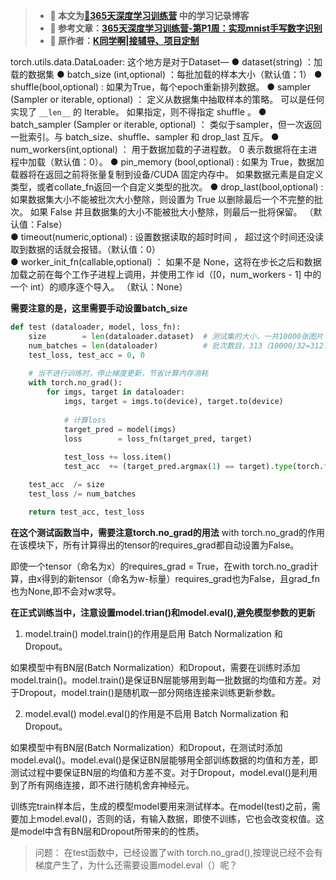 >- **🍨 本文为[🔗365天深度学习训练营](https://mp.weixin.qq.com/s/xLjALoOD8HPZcH563En8bQ) 中的学习记录博客**
>- **🍦 参考文章：[365天深度学习训练营-第P1周：实现mnist手写数字识别](https://mp.weixin.qq.com/s/00Z7negmsNuYSHY6nqeEWA)**
>- **🍖 原作者：[K同学啊|接辅导、项目定制](https://mtyjkh.blog.csdn.net/)**

torch.utils.data.DataLoader:
这个地方是对于Dataset—
● dataset(string) ：加载的数据集
● batch_size (int,optional) ：每批加载的样本大小（默认值：1）
● shuffle(bool,optional) : 如果为True，每个epoch重新排列数据。
● sampler (Sampler or iterable, optional)  ： 定义从数据集中抽取样本的策略。 可以是任何实现了 `__len__` 的 Iterable。 如果指定，则不得指定 shuffle  。
● batch_sampler (Sampler or iterable, optional) ： 类似于sampler，但一次返回一批索引。与 batch_size、shuffle、sampler 和 drop_last 互斥。
● num_workers(int,optional) ： 用于数据加载的子进程数。 0 表示数据将在主进程中加载（默认值：0）。
● pin_memory (bool,optional) :  如果为 True，数据加载器将在返回之前将张量复制到设备/CUDA 固定内存中。 如果数据元素是自定义类型，或者collate_fn返回一个自定义类型的批次。
● drop_last(bool,optional) :  如果数据集大小不能被批次大小整除，则设置为 True 以删除最后一个不完整的批次。 如果 False 并且数据集的大小不能被批大小整除，则最后一批将保留。 （默认值：False）  
● timeout(numeric,optional) :  设置数据读取的超时时间 ， 超过这个时间还没读取到数据的话就会报错。（默认值：0）  
● worker_init_fn(callable,optional) ： 如果不是 None，这将在步长之后和数据加载之前在每个工作子进程上调用，并使用工作 id（[0，num_workers - 1] 中的一个 int）的顺序逐个导入。 （默认：None） 


**需要注意的是，这里需要手动设置batch_size**

```python
def test (dataloader, model, loss_fn):
    size        = len(dataloader.dataset)  # 测试集的大小，一共10000张图片
    num_batches = len(dataloader)          # 批次数目，313（10000/32=312.5，向上取整）
    test_loss, test_acc = 0, 0
    
    # 当不进行训练时，停止梯度更新，节省计算内存消耗
    with torch.no_grad():
        for imgs, target in dataloader:
            imgs, target = imgs.to(device), target.to(device)
            
            # 计算loss
            target_pred = model(imgs)
            loss        = loss_fn(target_pred, target)
            
            test_loss += loss.item()
            test_acc  += (target_pred.argmax(1) == target).type(torch.float).sum().item()

    test_acc  /= size
    test_loss /= num_batches

    return test_acc, test_loss
```
**在这个测试函数当中，需要注意torch.no_grad的用法**
with torch.no_grad的作用
在该模块下，所有计算得出的tensor的requires_grad都自动设置为False。

即使一个tensor（命名为x）的requires_grad = True，在with torch.no_grad计算，由x得到的新tensor（命名为w-标量）requires_grad也为False，且grad_fn也为None,即不会对w求导。


**在正式训练当中，注意设置model.trian()和model.eval(),避免模型参数的更新**
1. model.train()
model.train()的作用是启用 Batch Normalization 和 Dropout。

如果模型中有BN层(Batch Normalization）和Dropout，需要在训练时添加model.train()。model.train()是保证BN层能够用到每一批数据的均值和方差。对于Dropout，model.train()是随机取一部分网络连接来训练更新参数。

2. model.eval()
model.eval()的作用是不启用 Batch Normalization 和 Dropout。

如果模型中有BN层(Batch Normalization）和Dropout，在测试时添加model.eval()。model.eval()是保证BN层能够用全部训练数据的均值和方差，即测试过程中要保证BN层的均值和方差不变。对于Dropout，model.eval()是利用到了所有网络连接，即不进行随机舍弃神经元。

训练完train样本后，生成的模型model要用来测试样本。在model(test)之前，需要加上model.eval()，否则的话，有输入数据，即使不训练，它也会改变权值。这是model中含有BN层和Dropout所带来的的性质。


>问题：
在test函数中，已经设置了with torch.no_grad(),按理说已经不会有梯度产生了，为什么还需要设置model.eval（）呢？